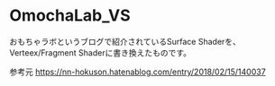 # OmochaLab_VS

おもちゃラボというブログで紹介されているSurface Shaderを、Verteex/Fragment Shaderに書き換えたものです。

参考元
https://nn-hokuson.hatenablog.com/entry/2018/02/15/140037

